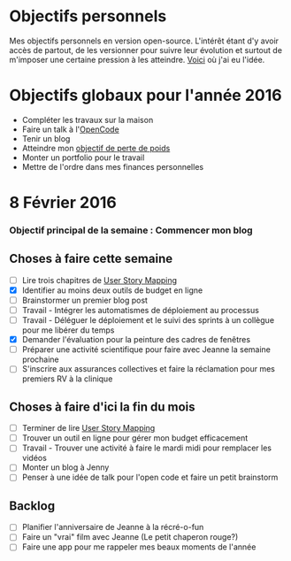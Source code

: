 Objectifs personnels
===
Mes objectifs personnels en version open-source. L'intérêt étant d'y avoir accès de partout, de les versionner pour suivre leur évolution et surtout de m'imposer une certaine pression à les atteindre. [Voici](http://una.im/personal-goals-guide/) où j'ai eu l'idée.

# Objectifs globaux pour l'année 2016
- Compléter les travaux sur la maison
- Faire un talk à l'[OpenCode](http://opencode.ca)
- Tenir un blog
- Atteindre mon [objectif de perte de poids](https://www.fitbit.com/user/24XXLZ)
- Monter un portfolio pour le travail
- Mettre de l'ordre dans mes finances personnelles

# 8 Février 2016

### Objectif principal de la semaine : Commencer mon blog

## Choses à faire cette semaine
- [ ] Lire trois chapitres de [User Story Mapping](https://books.google.ca/books/about/User_Story_Mapping.html?id=W8b-oAEACAAJ&hl=en)
- [x] Identifier au moins deux outils de budget en ligne
- [ ] Brainstormer un premier blog post
- [ ] Travail - Intégrer les automatismes de déploiement au processus
- [ ] Travail - Déléguer le déploiement et le suivi des sprints à un collègue pour me libérer du temps
- [x] Demander l'évaluation pour la peinture des cadres de fenêtres
- [ ] Préparer une activité scientifique pour faire avec Jeanne la semaine prochaine
- [ ] S'inscrire aux assurances collectives et faire la réclamation pour mes premiers RV à la clinique

## Choses à faire d'ici la fin du mois
- [ ] Terminer de lire [User Story Mapping](https://books.google.ca/books/about/User_Story_Mapping.html?id=W8b-oAEACAAJ&hl=en)
- [ ] Trouver un outil en ligne pour gérer mon budget efficacement
- [ ] Travail - Trouver une activité à faire le mardi midi pour remplacer les vidéos
- [ ] Monter un blog à Jenny
- [ ] Penser à une idée de talk pour l'open code et faire un petit brainstorm

## Backlog
- [ ] Planifier l'anniversaire de Jeanne à la récré-o-fun
- [ ] Faire un "vrai" film avec Jeanne (Le petit chaperon rouge?)
- [ ] Faire une app pour me rappeler mes beaux moments de l'année
